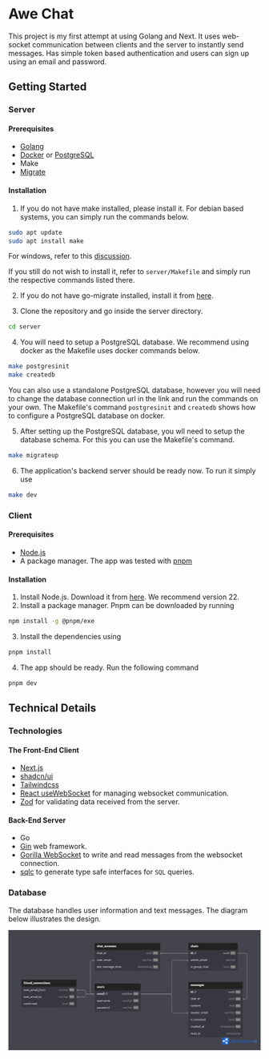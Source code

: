 # Awe Chat

This project is my first attempt at using Golang and Next. It uses web-socket communication between clients and the server to instantly send messages. Has simple token based authentication and users can sign up using an email and password.

## Getting Started

### Server

#### Prerequisites

-   [Golang](https://go.dev/)
-   [Docker](https://www.docker.com/) or [PostgreSQL](https://www.postgresql.org/)
-   Make
-   [Migrate](https://github.com/golang-migrate/migrate)  

#### Installation

1.  If you do not have make installed, please install it. For debian based systems, you can simply run the commands below.

```bash
sudo apt update
sudo apt install make
```

For windows, refer to this [discussion](https://stackoverflow.com/questions/32127524/how-to-install-and-use-make-in-windows).

If you still do not wish to install it, refer to `server/Makefile` and simply run the respective commands listed there.  

2. If you do not have go-migrate installed, install it from [here](https://github.com/golang-migrate/migrate/tree/master/cmd/migrate).  

3. Clone the repository and go inside the server directory.  

```bash
cd server
```

4. You will need to setup a PostgreSQL database. We recommend using docker as the Makefile uses docker commands below.

```bash
make postgresinit
make createdb
```

You can also use a standalone PostgreSQL database, however you will need to change the database connection url in the link and run the commands on your own. The Makefile's command `postgresinit` and `createdb` shows how to configure a PostgreSQL database on docker.  

5. After setting up the PostgreSQL database, you wll need to setup the database schema. For this you can use the Makefile's command.

```bash
make migrateup
```  

6. The application's backend server should be ready now. To run it simply use

```bash
make dev
```

### Client

#### Prerequisites

-   [Node.js](https://nodejs.org/en)
-   A package manager. The app was tested with [pnpm](https://pnpm.io/installation)

#### Installation

1. Install Node.js. Download it from [here](https://nodejs.org/en/download). We recommend version 22.  
2. Install a package manager. Pnpm can be downloaded by running
```bash
npm install -g @pnpm/exe
```  

3. Install the dependencies using
```bash
pnpm install
```

4. The app should be ready. Run the following command

```bash
pnpm dev
```


## Technical Details

### Technologies

#### The Front-End Client

-   [Next.js](https://nextjs.org/)
-   [shadcn/ui](https://ui.shadcn.com/)
-   [Tailwindcss](https://tailwindcss.com/)
-   [React useWebSocket](https://www.npmjs.com/package/react-use-websocket) for managing websocket communication.
-   [Zod](https://zod.dev/) for validating data received from the server.

#### Back-End Server

-   Go
-   [Gin](https://gin-gonic.com/) web framework.
-   [Gorilla WebSocket](https://pkg.go.dev/github.com/gorilla/websocket) to write and read messages from the websocket connection.
-   [sqlc](https://docs.sqlc.dev/en/stable/index.html) to generate type safe interfaces for `SQL` queries.

### Database
The database handles user information and text messages. The diagram below illustrates the design.

![alt text](./awe-chat-db.png)
